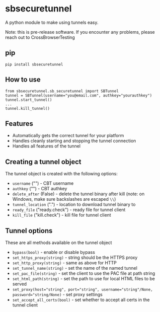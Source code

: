 # sbsecuretunnel

A python module to make using tunnels easy.

Note: this is pre-release software. If you encounter any problems,
please reach out to CrossBrowserTesting

## pip

`pip install sbsecuretunnel`

## How to use

```
from sbsecuretunnel.sb_securetunnel import SBTunnel
tunnel = SBTunnel(username="you@email.com", authkey="yourauthkey")
tunnel.start_tunnel()
...
tunnel.kill_tunnel()
```

## Features

- Automatically gets the correct tunnel for your platform
- Handles cleanly starting and stopping the tunnel connection
- Handles all features of the tunnel

## Creating a tunnel object

The tunnel object is created with the following options:

- `username` ("") - CBT username
- `authkey` ("") - CBT authkey
- `delete_after` (False) - delete the tunnel binary after kill (note: on Windows, make sure backslashes are escaped `\\`)
- `tunnel_location` (".") - location to download tunnel binary to
- `ready_file` ("ready.check") - ready file for tunnel client
- `kill_file` ("kill.check") - kill file for tunnel client

## Tunnel options

These are all methods available on the tunnel object

- `bypass(bool)` - enable or disable bypass
- `set_https_proxy(string)` - string should be the HTTPS proxy
- `set_http_proxy(string)` - same as above for HTTP
- `set_tunnel_name(string)` - set the name of the named tunnel
- `set_pac_file(string)` - set the client to use the PAC file at path string
- `set_html_path(string)` - set the path to use for local HTML files to be served
- `set_proxy(host="string", port="string", username="string"/None, password="string/None)` - set proxy settings
- `set_accept_all_certs(bool)` - set whether to accept all certs in the tunnel client
